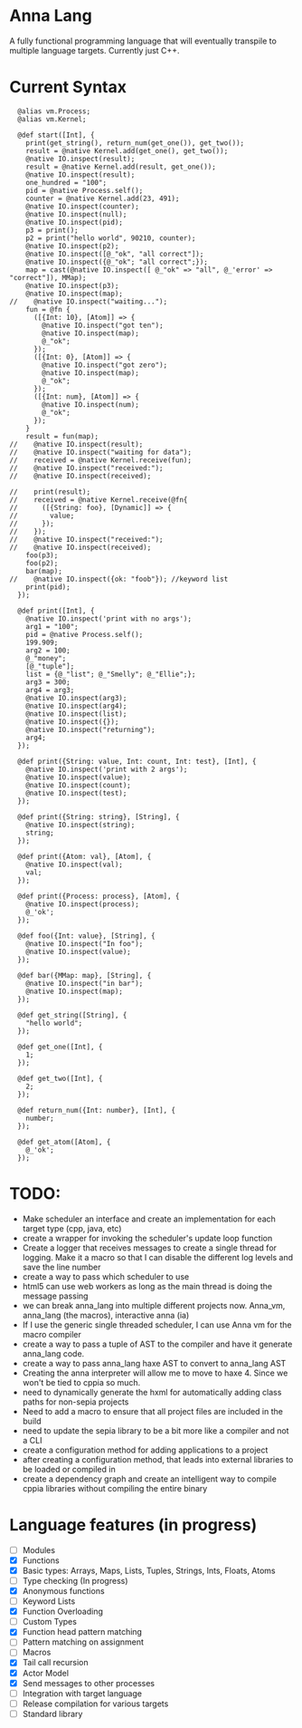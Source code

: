 # Anna Lang

A fully functional programming language that will eventually transpile
to multiple language targets. Currently just C++.

# Current Syntax

```
  @alias vm.Process;
  @alias vm.Kernel;

  @def start([Int], {
    print(get_string(), return_num(get_one()), get_two());
    result = @native Kernel.add(get_one(), get_two());
    @native IO.inspect(result);
    result = @native Kernel.add(result, get_one());
    @native IO.inspect(result);
    one_hundred = "100";
    pid = @native Process.self();
    counter = @native Kernel.add(23, 491);
    @native IO.inspect(counter);
    @native IO.inspect(null);
    @native IO.inspect(pid);
    p3 = print();
    p2 = print("hello world", 90210, counter);
    @native IO.inspect(p2);
    @native IO.inspect([@_"ok", "all correct"]);
    @native IO.inspect({@_"ok"; "all correct";});
    map = cast(@native IO.inspect([ @_"ok" => "all", @_'error' => "correct"]), MMap);
    @native IO.inspect(p3);
    @native IO.inspect(map);
//    @native IO.inspect("waiting...");
    fun = @fn {
      ([{Int: 10}, [Atom]] => {
        @native IO.inspect("got ten");
        @native IO.inspect(map);
        @_"ok";
      });
      ([{Int: 0}, [Atom]] => {
        @native IO.inspect("got zero");
        @native IO.inspect(map);
        @_"ok";
      });
      ([{Int: num}, [Atom]] => {
        @native IO.inspect(num);
        @_"ok";
      });
    }
    result = fun(map);
//    @native IO.inspect(result);
//    @native IO.inspect("waiting for data");
//    received = @native Kernel.receive(fun);
//    @native IO.inspect("received:");
//    @native IO.inspect(received);

//    print(result);
//    received = @native Kernel.receive(@fn{
//      ([{String: foo}, [Dynamic]] => {
//        value;
//      });
//    });
//    @native IO.inspect("received:");
//    @native IO.inspect(received);
    foo(p3);
    foo(p2);
    bar(map);
//    @native IO.inspect({ok: "foob"}); //keyword list
    print(pid);
  });

  @def print([Int], {
    @native IO.inspect('print with no args');
    arg1 = "100";
    pid = @native Process.self();
    199.909;
    arg2 = 100;
    @_"money";
    [@_"tuple"];
    list = {@_"list"; @_"Smelly"; @_"Ellie";};
    arg3 = 300;
    arg4 = arg3;
    @native IO.inspect(arg3);
    @native IO.inspect(arg4);
    @native IO.inspect(list);
    @native IO.inspect({});
    @native IO.inspect("returning");
    arg4;
  });

  @def print({String: value, Int: count, Int: test}, [Int], {
    @native IO.inspect('print with 2 args');
    @native IO.inspect(value);
    @native IO.inspect(count);
    @native IO.inspect(test);
  });

  @def print({String: string}, [String], {
    @native IO.inspect(string);
    string;
  });

  @def print({Atom: val}, [Atom], {
    @native IO.inspect(val);
    val;
  });

  @def print({Process: process}, [Atom], {
    @native IO.inspect(process);
    @_'ok';
  });

  @def foo({Int: value}, [String], {
    @native IO.inspect("In foo");
    @native IO.inspect(value);
  });

  @def bar({MMap: map}, [String], {
    @native IO.inspect("in bar");
    @native IO.inspect(map);
  });

  @def get_string([String], {
    "hello world";
  });

  @def get_one([Int], {
    1;
  });

  @def get_two([Int], {
    2;
  });

  @def return_num({Int: number}, [Int], {
    number;
  });

  @def get_atom([Atom], {
    @_'ok';
  });
```

TODO:
=====
- Make scheduler an interface and create an implementation for each target type (cpp, java, etc)
- create a wrapper for invoking the scheduler's update loop function
- Create a logger that receives messages to create a single thread for logging. Make it a macro
so that I can disable the different log levels and save the line number
- create a way to pass which scheduler to use
- html5 can use web workers as long as the main thread is doing the message passing
- we can break anna_lang into multiple different projects now. Anna_vm, anna_lang (the macros), interactive anna (ia)
- If I use the generic single threaded scheduler, I can use Anna vm for the macro compiler
- create a way to pass a tuple of AST to the compiler and have it generate anna_lang code.
- create a way to pass anna_lang haxe AST to convert to anna_lang AST
- Creating the anna interpreter will allow me to move to haxe 4. Since we won't be tied to cppia so much.
- need to dynamically generate the hxml for automatically adding class paths for non-sepia projects
- Need to add a macro to ensure that all project files are included in the build 
- need to update the sepia library to be a bit more like a compiler and not a CLI
- create a configuration method for adding applications to a project
- after creating a configuration method, that leads into external libraries to be loaded or compiled in
- create a dependency graph and create an intelligent way to compile cppia libraries without compiling the entire binary

# Language features (in progress)

- [ ] Modules
- [x] Functions
- [x] Basic types: Arrays, Maps, Lists, Tuples, Strings, Ints, Floats, Atoms
- [ ] Type checking (In progress)
- [x] Anonymous functions
- [ ] Keyword Lists
- [x] Function Overloading
- [ ] Custom Types
- [x] Function head pattern matching
- [ ] Pattern matching on assignment
- [ ] Macros
- [x] Tail call recursion
- [x] Actor Model
- [x] Send messages to other processes
- [ ] Integration with target language
- [ ] Release compilation for various targets
- [ ] Standard library